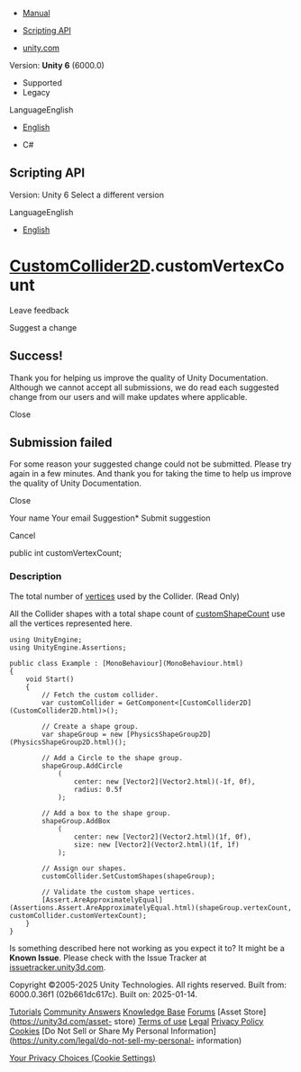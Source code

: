 [ ]()

  * [Manual](../Manual/index.html)
  * [Scripting API](../ScriptReference/index.html)

  * [unity.com](https://unity.com/)

Version: **Unity 6** (6000.0)

  * Supported
  * Legacy

LanguageEnglish

  * [English]()

  * C#

[ ](https://docs.unity3d.com)

## Scripting API

Version: Unity 6 Select a different version

LanguageEnglish

  * [English]()

#  [CustomCollider2D](CustomCollider2D.html).customVertexCount

Leave feedback

Suggest a change

## Success!

Thank you for helping us improve the quality of Unity Documentation. Although
we cannot accept all submissions, we do read each suggested change from our
users and will make updates where applicable.

Close

## Submission failed

For some reason your suggested change could not be submitted. Please <a>try
again</a> in a few minutes. And thank you for taking the time to help us
improve the quality of Unity Documentation.

Close

Your name Your email Suggestion* Submit suggestion

Cancel

[ ]()

public int customVertexCount;

### Description

The total number of [vertices](Vector2.html) used by the Collider. (Read Only)

All the Collider shapes with a total shape count of
[customShapeCount](CustomCollider2D-customShapeCount.html) use all the
vertices represented here.

    
    
    using UnityEngine;
    using UnityEngine.Assertions;  
      
    public class Example : [MonoBehaviour](MonoBehaviour.html)
    {
        void Start()
        {
            // Fetch the custom collider.
            var customCollider = GetComponent<[CustomCollider2D](CustomCollider2D.html)>();  
      
            // Create a shape group.
            var shapeGroup = new [PhysicsShapeGroup2D](PhysicsShapeGroup2D.html)();  
      
            // Add a Circle to the shape group.
            shapeGroup.AddCircle
                (
                    center: new [Vector2](Vector2.html)(-1f, 0f),
                    radius: 0.5f
                );  
      
            // Add a box to the shape group.
            shapeGroup.AddBox
                (
                    center: new [Vector2](Vector2.html)(1f, 0f),
                    size: new [Vector2](Vector2.html)(1f, 1f)
                );  
      
            // Assign our shapes.
            customCollider.SetCustomShapes(shapeGroup);  
      
            // Validate the custom shape vertices.
            [Assert.AreApproximatelyEqual](Assertions.Assert.AreApproximatelyEqual.html)(shapeGroup.vertexCount, customCollider.customVertexCount);
        }
    }
    

Is something described here not working as you expect it to? It might be a
**Known Issue**. Please check with the Issue Tracker at
[issuetracker.unity3d.com](https://issuetracker.unity3d.com).

Copyright ©2005-2025 Unity Technologies. All rights reserved. Built from:
6000.0.36f1 (02b661dc617c). Built on: 2025-01-14.

[Tutorials](https://unity3d.com/learn) [Community
Answers](https://answers.unity3d.com) [Knowledge
Base](https://support.unity3d.com/hc/en-us)
[Forums](https://forum.unity3d.com) [Asset Store](https://unity3d.com/asset-
store) [Terms of use](https://docs.unity3d.com/Manual/TermsOfUse.html)
[Legal](https://unity.com/legal) [Privacy
Policy](https://unity.com/legal/privacy-policy)
[Cookies](https://unity.com/legal/cookie-policy) [Do Not Sell or Share My
Personal Information](https://unity.com/legal/do-not-sell-my-personal-
information)

[Your Privacy Choices (Cookie Settings)](javascript:void\(0\);)

